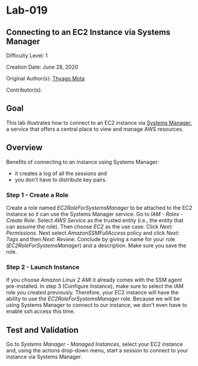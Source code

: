 # Lab-019

## Connecting to an EC2 Instance via Systems Manager

Difficulty Level: 1

Creation Date: June 28, 2020

Original Author(s): [Thyago Mota](https://github.com/thyagomota)

Contributor(s):

## Goal
This lab illustrates how to connect to an EC2 instance via [Systems Manager](https://aws.amazon.com/systems-manager/), a service that offers a central place to view and manage AWS resources.

## Overview

Benefits of connecting to an instance using Systems Manager:

* it creates a log of all the sessions and
* you don't have to distribute key pairs. 

### Step 1 - Create a Role

Create a role named *EC2RoleForSystemsManager* to be attached to the EC2 instance so it can use the Systems Manager service. Go to *IAM - Roles - Create Role*. Select *AWS Service* as the trusted entity (i.e., the entity that can assume the role). Then choose *EC2* as the use case. Click *Next: Permissions*. Next select *AmazonSSMFullAccess* policy and click *Next: Tags* and then *Next: Review*. Conclude by giving a name for your role (*EC2RoleForSystemsManager*) and a description. Make sure you save the role.

### Step 2 - Launch Instance

If you choose *Amazon Linux 2 AMI* it already comes with the SSM agent pre-installed. In step 3 (Configure Instance), make sure to select the IAM role you created previously. Therefore, your EC2 instance will have the ability to use the *EC2RoleForSystemsManager* role. Because we will be using Systems Manager to connect to our instance, we don't even have to enable ssh access this time.

## Test and Validation

Go to *Systems Manager - Managed Instances*, select your EC2 instance and, using the actions drop-down menu, start a session to connect to your instance via Systems Manager.
